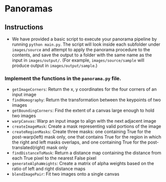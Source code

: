 # Panoramas

## Instructions

- We have provided a basic script to execute your panorama pipeline by running `python main.py`. The script will look inside each subfolder under `images/source` and attempt to apply the panorama procedure to the contents, and save the output to a folder with the same name as the input in `images/output/`. (For example, `images/source/sample` will produce output in `images/output/sample`.)


### Implement the functions in the `panorama.py` file.

  - `getImageCorners`: Return the x, y coordinates for the four corners of an input image
  - `findHomography`: Return the transformation between the keypoints of two images
  - `getBoundingCorners`: Find the extent of a canvas large enough to hold two images
  - `warpCanvas`: Warp an input image to align with the next adjacent image
  - `createImageMask`: Create a mask representing valid portions of the image
  - `createRegionMasks`: Create three masks: one containing True for the post-warp(left) mask only, one that contains True for the region in which the right and left masks overlaps, and one containing True for the post-translated(right) mask only
  - `findDistanceToMask`: Return a distance map containing the distance from each True pixel to the nearest False pixel
  - `generateAlphaWeights`: Create a matrix of alpha weights based on the ratio of left and right distance maps
  - `blendImagePair`: Fit two images onto a single canvas
